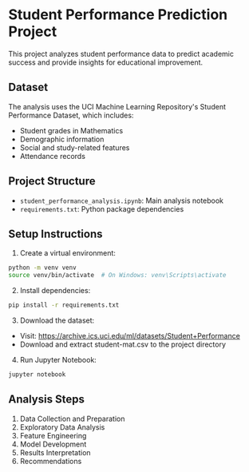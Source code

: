 # Student Performance Prediction Project

This project analyzes student performance data to predict academic success and provide insights for educational improvement.

## Dataset
The analysis uses the UCI Machine Learning Repository's Student Performance Dataset, which includes:
- Student grades in Mathematics
- Demographic information
- Social and study-related features
- Attendance records

## Project Structure
- `student_performance_analysis.ipynb`: Main analysis notebook
- `requirements.txt`: Python package dependencies

## Setup Instructions
1. Create a virtual environment:
```bash
python -m venv venv
source venv/bin/activate  # On Windows: venv\Scripts\activate
```

2. Install dependencies:
```bash
pip install -r requirements.txt
```

3. Download the dataset:
- Visit: https://archive.ics.uci.edu/ml/datasets/Student+Performance
- Download and extract student-mat.csv to the project directory

4. Run Jupyter Notebook:
```bash
jupyter notebook
```

## Analysis Steps
1. Data Collection and Preparation
2. Exploratory Data Analysis
3. Feature Engineering
4. Model Development
5. Results Interpretation
6. Recommendations 